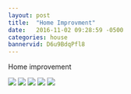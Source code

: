 ```yaml
---
layout: post
title:  "Home Improvment"
date:   2016-11-02 09:28:59 -0500
categories: house
bannervid: D6u9BdqPfl8
---
```

Home improvement

<img src="/assets/images/2016/11/hallway1-2.jpg" />
<img src="/assets/images/2016/11/hallway2.jpg" />
<img src="/assets/images/2016/10/hallway3-1.jpg" />
<img src="/assets/images/2016/11/rubbish-front.jpg" />
<img src="/assets/images/2016/11/wallpaper.jpg" />
